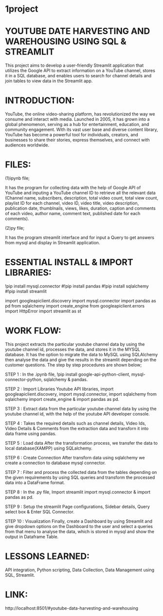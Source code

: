 # 1project
# YOUTUBE DATE HARVESTING AND WAREHOUSING USING SQL & STREAMLIT

  This project aims to develop a user-friendly Streamlit application that utilizes the Google API to extract information on a YouTube channel, stores it in a SQL database, and enables users to search for channel details and join tables to view data in the Streamlit app.

# INTRODUCTION:

  YouTube, the online video-sharing platform, has revolutionized the way we consume and interact with media. Launched in 2005, it has grown into a global phenomenon, serving as a hub for entertainment, education, and community engagement. With its vast user base and diverse content library, YouTube has become a powerful tool for individuals, creators, and businesses to share their stories, express themselves, and connect with audiences worldwide.

# FILES:

(1)ipynb file;
 
  It has the program for collecting data with the help of Google API of YouTube and inputing a YouTube channel ID to retrieve all the relevant data (Channel name, subscribers, description, total video count, total view count, playlist ID for each channel, video ID, video title, video description, publication date, thumblnails, views, likes, duration, caption and comments of each video, author name, comment text, published date for each comments).

(2)py file;

  It has the program streamlit interface and for input a Query to get answers from mysql and display in Streamlit application.

# ESSENTIAL INSTALL & IMPORT LIBRARIES:

!pip install mysql.connector
#!pip install pandas
#!pip install sqlalchemy
#!pip install streamlit

import googleapiclient.discovery
import mysql.connector
import pandas as pd
from sqlalchemy import create_engine
from googleapiclient.errors import HttpError
import streamlit as st

# WORK FLOW:

  This project extracts the particular youtube channel data by using the youtube channel id, processes the data, and stores it in the MYSQL database. It has the option to migrate the data to MySQL using SQLAlchemy then analyse the data and give the results in the streamlit depending on the customer questions. The step by step procedures are shown below;
  
STEP 1 : In the .ipynb file, !pip install google-api-python-client, mysql-connector-python, sqlalchemy & pandas.

STEP 2 : Import Libraries Youtube API libraries, import googleapiclient.discovery, import mysql.connector, import sqlalchemy from sqlalchemy import create_engine & import pandas as pd.

STEP 3 : Extract data from the particular youtube channel data by using the youtube channel id, with the help of the youtube API developer console.  

STEP 4 : Takes the required details such as channel details, Video Ids, Video Details & Comments from the extraction data and transforn it into data frame using pandas.

STEP 5 : Load data After the transformation process, we transfer the data to local database(XAMPP) using SQLalchemy. 

STEP 6 : Create Connection After transforn data using sqlalchemy we create a connection to database mysql connector. 

STEP 7 : Filter and process the collected data from the tables depending on the given requirements by using SQL queries and transform the processed data into a DataFrame format.

STEP 8 : In the .py file, Import streamlit import mysql.connector & import pandas as pd.

STEP 9 : Setup the streamlit Page configurations, Sidebar details, Query select box & Enter SQL Connector.

STEP 10 : Visualization Finally, create a Dashboard by using Streamlit and give dropdown options on the Dashboard to the user and select a queries from that menu to analyse the data, 
          which is stored in mysql and show the output in Dataframe Table.

# LESSONS LEARNED:

API integration, Python scripting, Data Collection, Data Management using SQL, Streamlit.

# LINK:

http://localhost:8501/#youtube-data-harvesting-and-warehousing

